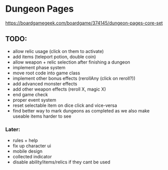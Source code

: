 # Dungeon Pages
https://boardgamegeek.com/boardgame/374145/dungeon-pages-core-set

## TODO:
- allow relic usage (click on them to activate)
- add items (teleport potion, double coin)
- allow weapon + relic selection after finishing a dungeon
- implement phase system
- move root code into game class
- implement other bonus effects (rerollAny (click on reroll?))
- add advanced monster effects
- add other weapon effects (reroll X, magic X)
- end game check
- proper event system
- reset selectable item on dice click and vice-versa
- find better way to mark dungeons as completed as we also make useable items harder to see

### Later:
- rules + help
- fix up character ui
- mobile design
- collected indicator
- disable ability/items/relics if they cant be used